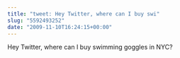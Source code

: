 ```yaml
---
title: "tweet: Hey Twitter, where can I buy swi"
slug: "5592493252"
date: "2009-11-10T16:24:15+00:00"
---
```

Hey Twitter, where can I buy swimming goggles in NYC?